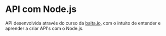 # API com Node.js

API desenvolvida através do curso da [balta.io](http://balta.io/), com o intuito de entender e aprender a criar API's com o Node.js.




